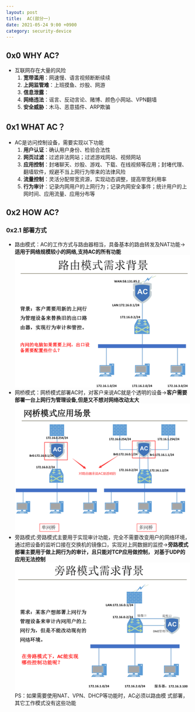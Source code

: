 ```yaml
---
layout: post
title:  AC(部分一)
date: 2021-05-24 9:00 +0900
category: security-device
---
```


## 0x0 WHY AC?

- 互联网存在大量的风险
  1. **宽带滥用**：网速慢、语言视频断断续续
  2. **上网监管难**：上班摸鱼、炒股、网游
  3. **信息泄露**：
  4. **网络违法**：谣言、反动言论、赌博、颜色小网站、VPN翻墙
  5. **安全威胁**：木马、恶意插件、ARP欺骗

## 0x1 WHAT AC？

- AC是访问控制设备，需要实现以下功能
  1. **用户认证**：确认用户身份、检验合法性
  2. **网页过滤**：过滤非法网站；过滤游戏网站、视频网站
  3. **应用控制**：封堵聊天、炒股、游戏、下载、在线视频等应用；封堵代理、翻墙软件，规避不当上网行为带来的法律风险
  4. **流量控制**：灵活分配带宽资源，实现动态调整，提高带宽利用率
  5. **行为审计**：记录内网用户的上网行为；记录内网安全事件；统计用户的上网时间、应用流量、应用分布等

## 0x2 HOW AC?

### 0x2.1 部署方式

- 路由模式：AC的工作方式与路由器相当，具备基本的路由转发及NAT功能->**适用于网络规模较小的网络,支持AC的所有功能**
![](/images/20210524-1.png)
- 网桥模式：网桥模式部署AC时，对客户来说AC就是个透明的设备->**客户需要部署一台上网行为管理设备,但是又不想对网络改动太大**
![](/images/20210524-2.png)
- 旁路模式:旁路模式主要用于实现审计功能，完全不需要改变用户的网络环境，通过把设备的监听口接在交换机的镜像口，实现对上网数据的监控->**旁路模式部署主要用于做上网行为的审计，且只能对TCP应用做控制， 对基于UDP的应用无法控制**
![](/images/20210524-3.png)
PS：如果需要使用NAT、VPN、DHCP等功能时，AC必须以路由模 式部署，其它工作模式没有这些功能
